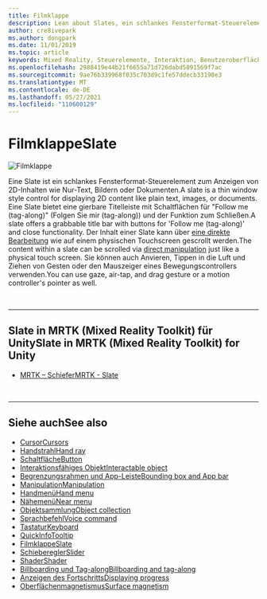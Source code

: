 ```yaml
---
title: Filmklappe
description: Lean about Slates, ein schlankes Fensterformat-Steuerelement zum Anzeigen von 2D-Inhalten mit dem Mixed Reality Toolkit.
author: cre8ivepark
ms.author: dongpark
ms.date: 11/01/2019
ms.topic: article
keywords: Mixed Reality, Steuerelemente, Interaktion, Benutzeroberfläche, Benutzeroberfläche, Mixed Reality-Headset, Windows Mixed Reality-Headset, Virtual Reality-Headset, HoloLens, Slate, MRTK, Mixed Reality Toolkit
ms.openlocfilehash: 2988419e44b21f6655a71d726dabd5091569f7ac
ms.sourcegitcommit: 9ae76b339968f035c703d9c1fe57ddecb33198e3
ms.translationtype: MT
ms.contentlocale: de-DE
ms.lasthandoff: 05/27/2021
ms.locfileid: "110600129"
---
```

# <a name="slate"></a><span data-ttu-id="bc6fb-104">Filmklappe</span><span class="sxs-lookup"><span data-stu-id="bc6fb-104">Slate</span></span>

![Filmklappe](images/UX_Hero_Slate.jpg)

<span data-ttu-id="bc6fb-106">Eine Slate ist ein schlankes Fensterformat-Steuerelement zum Anzeigen von 2D-Inhalten wie Nur-Text, Bildern oder Dokumenten.</span><span class="sxs-lookup"><span data-stu-id="bc6fb-106">A slate is a thin window style control for displaying 2D content like plain text, images, or documents.</span></span> <span data-ttu-id="bc6fb-107">Eine Slate bietet eine gierbare Titelleiste mit Schaltflächen für "Follow me (tag-along)" (Folgen Sie mir (tag-along)) und der Funktion zum Schließen.</span><span class="sxs-lookup"><span data-stu-id="bc6fb-107">A slate offers a grabbable title bar with buttons for 'Follow me (tag-along)' and close functionality.</span></span> <span data-ttu-id="bc6fb-108">Der Inhalt einer Slate kann über [eine direkte Bearbeitung](direct-manipulation.md#2d-slate-interaction) wie auf einem physischen Touchscreen gescrollt werden.</span><span class="sxs-lookup"><span data-stu-id="bc6fb-108">The content within a slate can be scrolled via [direct manipulation](direct-manipulation.md#2d-slate-interaction) just like a physical touch screen.</span></span> <span data-ttu-id="bc6fb-109">Sie können auch Anvieren, Tippen in die Luft und Ziehen von Gesten oder den Mauszeiger eines Bewegungscontrollers verwenden.</span><span class="sxs-lookup"><span data-stu-id="bc6fb-109">You can use gaze, air-tap, and drag gesture or a motion controller's pointer as well.</span></span>

<br>

---

## <a name="slate-in-mrtk-mixed-reality-toolkit-for-unity"></a><span data-ttu-id="bc6fb-110">Slate in MRTK (Mixed Reality Toolkit) für Unity</span><span class="sxs-lookup"><span data-stu-id="bc6fb-110">Slate in MRTK (Mixed Reality Toolkit) for Unity</span></span>

* [<span data-ttu-id="bc6fb-111">MRTK – Schiefer</span><span class="sxs-lookup"><span data-stu-id="bc6fb-111">MRTK - Slate</span></span>](/windows/mixed-reality/mrtk-unity/features/ux-building-blocks/slate)

<br>

---

## <a name="see-also"></a><span data-ttu-id="bc6fb-112">Siehe auch</span><span class="sxs-lookup"><span data-stu-id="bc6fb-112">See also</span></span>

* [<span data-ttu-id="bc6fb-113">Cursor</span><span class="sxs-lookup"><span data-stu-id="bc6fb-113">Cursors</span></span>](cursors.md)
* [<span data-ttu-id="bc6fb-114">Handstrahl</span><span class="sxs-lookup"><span data-stu-id="bc6fb-114">Hand ray</span></span>](point-and-commit.md)
* [<span data-ttu-id="bc6fb-115">Schaltfläche</span><span class="sxs-lookup"><span data-stu-id="bc6fb-115">Button</span></span>](button.md)
* [<span data-ttu-id="bc6fb-116">Interaktionsfähiges Objekt</span><span class="sxs-lookup"><span data-stu-id="bc6fb-116">Interactable object</span></span>](interactable-object.md)
* [<span data-ttu-id="bc6fb-117">Begrenzungsrahmen und App-Leiste</span><span class="sxs-lookup"><span data-stu-id="bc6fb-117">Bounding box and App bar</span></span>](app-bar-and-bounding-box.md)
* [<span data-ttu-id="bc6fb-118">Manipulation</span><span class="sxs-lookup"><span data-stu-id="bc6fb-118">Manipulation</span></span>](direct-manipulation.md)
* [<span data-ttu-id="bc6fb-119">Handmenü</span><span class="sxs-lookup"><span data-stu-id="bc6fb-119">Hand menu</span></span>](hand-menu.md)
* [<span data-ttu-id="bc6fb-120">Nähemenü</span><span class="sxs-lookup"><span data-stu-id="bc6fb-120">Near menu</span></span>](near-menu.md)
* [<span data-ttu-id="bc6fb-121">Objektsammlung</span><span class="sxs-lookup"><span data-stu-id="bc6fb-121">Object collection</span></span>](object-collection.md)
* [<span data-ttu-id="bc6fb-122">Sprachbefehl</span><span class="sxs-lookup"><span data-stu-id="bc6fb-122">Voice command</span></span>](voice-input.md)
* [<span data-ttu-id="bc6fb-123">Tastatur</span><span class="sxs-lookup"><span data-stu-id="bc6fb-123">Keyboard</span></span>](keyboard.md)
* [<span data-ttu-id="bc6fb-124">QuickInfo</span><span class="sxs-lookup"><span data-stu-id="bc6fb-124">Tooltip</span></span>](tooltip.md)
* [<span data-ttu-id="bc6fb-125">Filmklappe</span><span class="sxs-lookup"><span data-stu-id="bc6fb-125">Slate</span></span>](slate.md)
* [<span data-ttu-id="bc6fb-126">Schieberegler</span><span class="sxs-lookup"><span data-stu-id="bc6fb-126">Slider</span></span>](slider.md)
* [<span data-ttu-id="bc6fb-127">Shader</span><span class="sxs-lookup"><span data-stu-id="bc6fb-127">Shader</span></span>](shader.md)
* [<span data-ttu-id="bc6fb-128">Billboarding und Tag-along</span><span class="sxs-lookup"><span data-stu-id="bc6fb-128">Billboarding and tag-along</span></span>](billboarding-and-tag-along.md)
* [<span data-ttu-id="bc6fb-129">Anzeigen des Fortschritts</span><span class="sxs-lookup"><span data-stu-id="bc6fb-129">Displaying progress</span></span>](progress.md)
* [<span data-ttu-id="bc6fb-130">Oberflächenmagnetismus</span><span class="sxs-lookup"><span data-stu-id="bc6fb-130">Surface magnetism</span></span>](surface-magnetism.md)